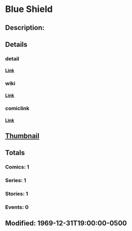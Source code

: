 # Blue Shield
## Description: 
## Details
### detail
#### [Link](http://marvel.com/characters/328/blue_shield?utm_campaign=apiRef&utm_source=225578a89fc76f3d20fbffda5d17a88d)
### wiki
#### [Link](http://marvel.com/universe/Blue_Shield?utm_campaign=apiRef&utm_source=225578a89fc76f3d20fbffda5d17a88d)
### comiclink
#### [Link](http://marvel.com/comics/characters/1011264/blue_shield?utm_campaign=apiRef&utm_source=225578a89fc76f3d20fbffda5d17a88d)
## [Thumbnail](http://i.annihil.us/u/prod/marvel/i/mg/b/40/image_not_available.jpg)
## Totals
### Comics: 1
### Series: 1
### Stories: 1
### Events: 0
## Modified: 1969-12-31T19:00:00-0500